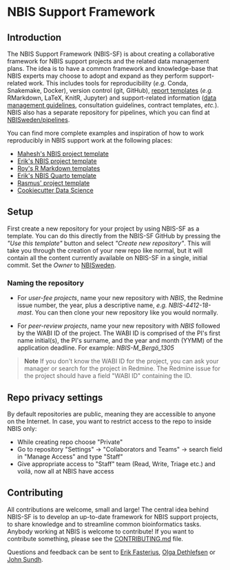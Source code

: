 # NBIS Support Framework

## Introduction

The NBIS Support Framework (NBIS-SF) is about creating a collaborative framework
for NBIS support projects and the related data management plans. The idea is to
have a common framework and knowledge-base that NBIS experts may choose to adopt
and expand as they perform support-related work. This includes tools for
reproducibility (*e.g.* Conda, Snakemake, Docker), version control (git,
GitHub), [report templates](reports/) (*e.g.* RMarkdown, LaTeX, KnitR, Jupyter)
and support-related information ([data management guidelines](
doc/data-management/), consultation guidelines, contract templates, *etc.*).
NBIS also has a separate repository for pipelines, which you can find at
[NBISweden/pipelines][nbis-pipelines].

You can find more complete examples and inspiration of how to work reproducibly
in NBIS support work at the following places:
 * [Mahesh's NBIS project template](https://github.com/mahesh-panchal/NBIS_project_template)
 * [Erik's NBIS project template](https://github.com/fasterius/nbis-support-template)
 * [Roy's R Markdown templates](https://github.com/royfrancis/minty)
 * [Erik's NBIS Quarto template](https://github.com/NBISweden/nbis-templates-quarto)
 * [Rasmus' project template](https://github.com/NBISweden/project_template)
 * [Cookiecutter Data Science](http://drivendata.github.io/cookiecutter-data-science/)

## Setup

First create a new repository for your project by using NBIS-SF as a template.
You can do this directly from the NBIS-SF GitHub by pressing the *"Use this
template"* button and select *"Create new repository"*. This will take you through 
the creation of your new repo like normal, but it will contain all the content currently 
available on NBIS-SF in a single, initial commit. Set the *Owner* to 
[NBISweden](https://github.com/NBISweden/).

### Naming the repository

- For *user-fee projects*, name your new repository with _NBIS_, the Redmine issue number, 
the year, plus a descriptive name, *e.g.* *NBIS-4412-18-mast*. You can then clone your new repository like you would normally.

- For *peer-review projects*, name your new repository with _NBIS_ followed by the WABI ID of
the project. The WABI ID is comprised of the PI's first name initial(s), the PI's surname, 
and the year and month (YYMM) of the application deadline. For example: _NBIS-M\_Bergö\_1305_

> **Note**
If you don't know the WABI ID for the project, you can ask your manager or search for the 
project in Redmine. The Redmine issue for the project should have a field "WABI ID" containing 
the ID. 

## Repo privacy settings

By default repositories are public, meaning they are accessible to anyone on the
Internet. In case, you want to restrict access to the repo to inside NBIS only:

* While creating repo choose "Private"
* Go to repository "Settings" -> "Collaborators and Teams" -> search field in
  "Manage Access" and type "Staff"
* Give appropriate access to "Staff" team (Read, Write, Triage etc.) and voilá,
  now all at NBIS have access

## Contributing

All contributions are welcome, small and large! The central idea behind NBIS-SF
is to develop an up-to-date framework for NBIS support projects, to share
knowledge and to streamline common bioinformatics tasks. Anybody working at
NBIS is welcome to contribute! If you want to contribute something, please see
the [CONTRIBUTING.md](CONTRIBUTING.md) file.

Questions and feedback can be sent to
[Erik Fasterius](mailto:erik.fasterius@nbis.se?subject=[NBIS-SF]),
[Olga Dethlefsen](mailto:olga.dethlefsen@nbis.se?subject=[NBIS-SF]) or
[John Sundh](mailto:john.sundh@nbis.se?subject=[NBIS-SF]).


[nbisweden]: https://github.com/NBISweden
[nbis-pipelines]: https://github.com/NBISweden/pipelines/
